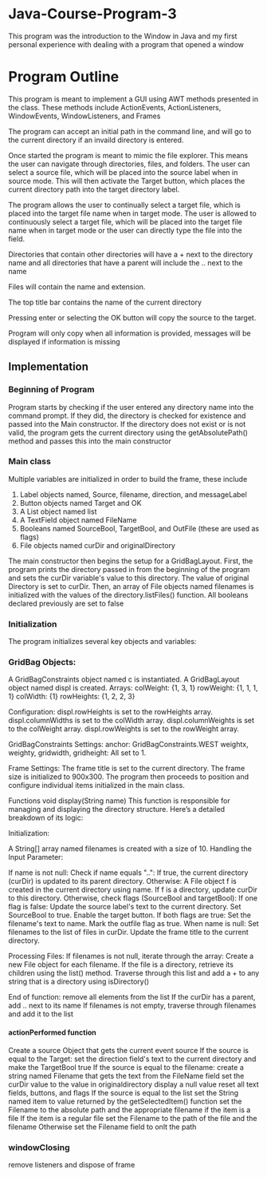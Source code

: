 # Java-Course-Program-3
This program was the introduction to the Window in Java and my first personal experience with dealing with a program that opened a window

# Program Outline
This program is meant to implement a GUI using AWT methods presented in the class. These methods include ActionEvents, ActionListeners, WindowEvents, WindowListeners, and Frames

The program can accept an initial path in the command line, and will go to the current directory if an invaild directory is entered.

Once started the program is meant to mimic the file explorer. This means the user can navigate through directories, files, and folders. The user can select a source file, which will be placed into the source label when in source mode. This will then activate the Target button, which places the current directory path into the target directory label. 

The program allows the user to continually select a target file, which is placed into the target file name when in target mode. The user is allowed to continuously select a target file, which will be placed into the target file name when in target mode or the user can directly type the file into the field.


Directories that contain other directories will have a + next to the directory name and all directories that have a parent will include the .. next to the name

Files will contain the name and extension.

The top title bar contains the name of the current directory

Pressing enter or selecting the OK button will copy the source to the target.

Program will only copy when all information is provided, messages will be displayed if information is missing


## Implementation

### Beginning of Program
Program starts by checking if the user entered any directory name into the command prompt. If they did, the directory is checked for existence and passed into the Main constructor. If the directory does not exist or is not valid, the program gets the current directory using the getAbsolutePath() method and passes this into the main constructor

### Main class
Multiple variables are initialized in order to build the frame, these include
  1. Label objects named, Source, filename, direction, and messageLabel
  2. Button objects named Target and OK
  3. A List object named list
  4. A TextField object named FileName
  5. Booleans named SourceBool, TargetBool, and OutFile (these are used as flags)
  6. File objects named curDir and originalDirectory

The main constructor then begins the setup for a GridBagLayout. First, the program prints the directory passed in from the beginning of the program and sets the curDir variable's value to this directory. The value of original Directory is set to curDir. Then, an array of File objects named filenames is initialized with the values of the directory.listFiles() function. All booleans declared previously are set to false

### Initialization
The program initializes several key objects and variables:

### GridBag Objects:

A GridBagConstraints object named c is instantiated.
A GridBagLayout object named displ is created.
Arrays:
  colWeight: {1, 3, 1}
  rowWeight: {1, 1, 1, 1}
  colWidth: {1}
  rowHeights: {1, 2, 2, 3}
  
Configuration:
  displ.rowHeights is set to the rowHeights array.
  displ.columnWidths is set to the colWidth array.
  displ.columnWeights is set to the colWeight array.
  displ.rowWeights is set to the rowWeight array.

  
GridBagConstraints Settings:
  anchor: GridBagConstraints.WEST
  weightx, weighty, gridwidth, gridheight: All set to 1.

  
Frame Settings:
  The frame title is set to the current directory.
  The frame size is initialized to 900x300.
  The program then proceeds to position and configure individual items initialized in the main class.


Functions
  void display(String name)
  This function is responsible for managing and displaying the directory structure. Here’s a detailed breakdown of its logic:

Initialization:

A String[] array named filenames is created with a size of 10.
Handling the Input Parameter:

If name is not null:
  Check if name equals "..":
  If true, the current directory (curDir) is updated to its parent directory.
  Otherwise:
    A File object f is created in the current directory using name.
    If f is a directory, update curDir to this directory.
  Otherwise, check flags (SourceBool and targetBool):
  If one flag is false:
    Update the source label's text to the current directory.
    Set SourceBool to true.
    Enable the target button.
  If both flags are true:
    Set the filename's text to name.
    Mark the outfile flag as true.
  When name is null:
    Set filenames to the list of files in curDir.
    Update the frame title to the current directory.

    
  Processing Files:
    If filenames is not null, iterate through the array:
    Create a new File object for each filename.
    If the file is a directory, retrieve its children using the list() method.
    Traverse through this list and add a + to any string that is a directory using isDirectory()

  End of function:
    remove all elements from the list
    If the curDir has a parent, add .. next to its name
    If filenames is not empty, traverse through filenames and add it to the list

#### actionPerformed function
Create a source Object that gets the current event source
If the source is equal to the Target:
  set the direction field's text to the current directory and make the TargetBool true
If the source is equal to the filename:
  create a string named Filename that gets the text from the FileName field
  set the curDir value to the value in originaldirectory
  display a null value
  reset all text fields, buttons, and flags
If the source is equal to the list
  set the String named item to value returned by the getSelectedItem() function
  set the Filename to the absolute path and the appropriate filename if the item is a file
If the item is a regular file
  set the Filename to the path of the file and the filename
Otherwise
  set the Filename field to onlt the path

### windowClosing
  remove listeners and dispose of frame
  
